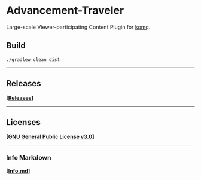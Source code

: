 # Advancement-Traveler

Large-scale Viewer-participating Content Plugin for [komq](https://youtube.com/코마).

## Build

`./gradlew clean dist`

---

## Releases

**[[Releases](https://github.com/qogusdn1017/Advancement-Traveler/releases)]**

---

## Licenses

**[[GNU General Public License v3.0](./LICENSE.md)]**

---

### Info Markdown

**[[Info.md](./Info.md)]**
